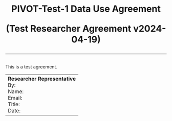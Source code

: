 # <p style="text-align: center;">PIVOT-Test-1 Data Use Agreement</p><p style="text-align: center;">(Test Researcher Agreement v2024-04-19)</p>
<hr />
<br>
This is a test agreement.


<table style="width: 100%; vertical-align: top; text-align: left; padding: 0px;">
  <tr>
    <td>
        <span style="font-weight: bold">Researcher Representative</span><br>
        By: <span id='rep_by' style='font-family: "Courier New", monospace;'></span><br> 
        Name: <span id='rep_name'></span><br>
        Email: <span id='rep_email'></span><br>
        Title: <span id='rep_title'></span><br>
        Date: <span id='rep_date'></span><br>
    </td>
  </tr>
</table>

<br>
